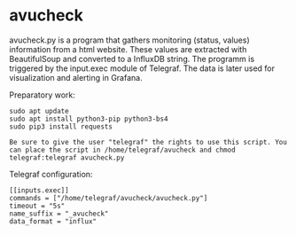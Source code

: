 # avucheck
avucheck.py is a program that gathers monitoring (status, values) information from a html website. These values are extracted with BeautifulSoup and converted to a InfluxDB string. The programm is triggered by the input.exec module of Telegraf. The data is later used for visualization and alerting in Grafana.

Preparatory work:
	
	sudo apt update
	sudo apt install python3-pip python3-bs4
	sudo pip3 install requests
	
	Be sure to give the user "telegraf" the rights to use this script. You can place the script in /home/telegraf/avucheck and chmod telegraf:telegraf avucheck.py

Telegraf configuration:

	[[inputs.exec]]
	commands = ["/home/telegraf/avucheck/avucheck.py"]
	timeout = "5s"
	name_suffix = "_avucheck"
	data_format = "influx"
